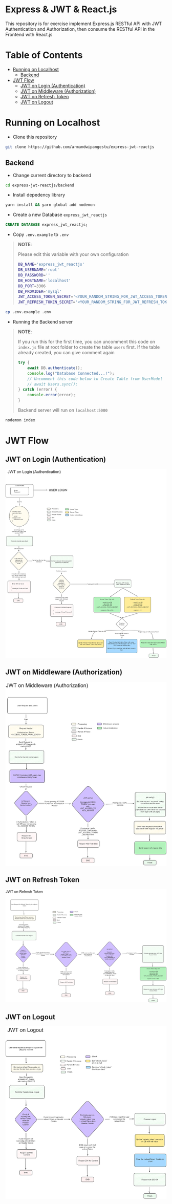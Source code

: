 # Express & JWT & React.js

This repository is for exercise implement Express.js RESTful API with JWT Authentication and Authorization, then consume the RESTful API in the Frontend with React.js

# Table of Contents

-   [Running on Localhost](#running-on-localhost)
    -   [Backend](#backend)
-   [JWT Flow](#jwt-flow)
    -   [JWT on Login (Authentication)](#jwt-on-login-authentication)
    -   [JWT on Middleware (Authorization)](#jwt-on-middleware-authorization)
    -   [JWT on Refresh Token](#jwt-on-refresh-token)
    -   [JWT on Logout](#jwt-on-logout)

# Running on Localhost

-   Clone this repository

```bash
git clone https://github.com/armandwipangestu/express-jwt-reactjs
```

## Backend

-   Change current directory to backend

```bash
cd express-jwt-reactjs/backend
```

-   Install depedency library

```bash
yarn install && yarn global add nodemon
```

-   Create a new Database `express_jwt_reactjs`

```sql
CREATE DATABASE express_jwt_reactjs;
```

-   Copy `.env.example` to `.env`

> **NOTE**:
>
> Please edit this variable with your own configuration
>
> ```bash
> DB_NAME='express_jwt_reactjs'
> DB_USERNAME='root'
> DB_PASSWORD=''
> DB_HOSTNAME='localhost'
> DB_PORT=3306
> DB_PROVIDER='mysql'
> JWT_ACCESS_TOKEN_SECRET='<YOUR_RANDOM_STRING_FOR_JWT_ACCESS_TOKEN_SECRET>'
> JWT_REFRESH_TOKEN_SECRET='<YOUR_RANDOM_STRING_FOR_JWT_REFRESH_TOKEN_SECRET>'
> ```

```bash
cp .env.example .env
```

-   Running the Backend server

> **NOTE**:
>
> If you run this for the first time, you can uncomment this code on `index.js` file at root folder to create the table `users` first. If the table already created, you can give comment again
>
> ```js
> try {
>     await DB.authenticate();
>     console.log("Database Connected...!");
>     // Uncomment this code below to Create Table from UserModel
>     // await Users.sync();
> } catch (error) {
>     console.error(error);
> }
> ```
>
> Backend server will run on `localhost:5000`

```bash
nodemon index
```

# JWT Flow

## JWT on Login (Authentication)

![JWT on Login](backend/assets/img/JTW-on-Login.png)

## JWT on Middleware (Authorization)

![JWT on Middleware](backend/assets/img/JWT-on-Middleware.png)

## JWT on Refresh Token

![JWT on Refresh Token](backend/assets/img/JWT-on-Refresh-Token.png)

## JWT on Logout

![JWT on Logout](backend/assets/img/JWT-on-Logout.png)
